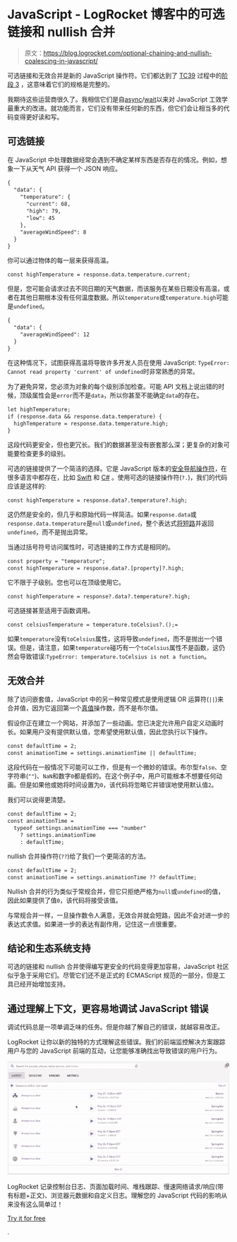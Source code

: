 # JavaScript - LogRocket 博客中的可选链接和 nullish 合并

> 原文：<https://blog.logrocket.com/optional-chaining-and-nullish-coalescing-in-javascript/>

可选链接和无效合并是新的 JavaScript 操作符。它们都达到了 [TC39](https://tc39.es/) 过程中的[阶段 3](https://tc39.es/process-document/) ，这意味着它们的规格是完整的。

我期待这些运营商很久了。我相信它们是自[async](https://developer.mozilla.org/en-US/docs/Web/JavaScript/Reference/Statements/async_function)/[wait](https://developer.mozilla.org/en-US/docs/Web/JavaScript/Reference/Operators/await)以来对 JavaScript 工效学最重大的改进。就功能而言，它们没有带来任何新的东西，但它们会让相当多的代码变得更好读和写。

## 可选链接

在 JavaScript 中处理数据经常会遇到不确定某样东西是否存在的情况。例如，想象一下从天气 API 获得一个 JSON 响应。

```
{
  "data": {
    "temperature": {
      "current": 68,
      "high": 79,
      "low": 45
    },
    "averageWindSpeed": 8
  }
}
```

你可以通过物体的每一层来获得高温。

```
const highTemperature = response.data.temperature.current;
```

但是，您可能会请求过去不同日期的天气数据，而该服务在某些日期没有高温，或者在其他日期根本没有任何温度数据。所以`temperature`或`temperature.high`可能是`undefined`。

```
{
  "data": {
    "averageWindSpeed": 12
  }
}
```

在这种情况下，试图获得高温将导致许多开发人员在使用 JavaScript: `TypeError: Cannot read property 'current' of undefined`时非常熟悉的异常。

为了避免异常，您必须为对象的每个级别添加检查。可能 API 文档上说出错的时候，顶级属性会是`error`而不是`data`，所以你甚至不能确定`data`的存在。

```
let highTemperature;
if (response.data && response.data.temperature) {
  highTemperature = response.data.temperature.high;
}
```

这段代码更安全，但也更冗长。我们的数据甚至没有嵌套那么深；更复杂的对象可能要检查更多的级别。

可选的链接提供了一个简洁的选择。它是 JavaScript 版本的[安全导航操作符](https://en.wikipedia.org/wiki/Safe_navigation_operator)，在很多语言中都存在，比如 [Swift](https://docs.swift.org/swift-book/LanguageGuide/OptionalChaining.html) 和 [C#](https://docs.microsoft.com/en-us/dotnet/csharp/language-reference/operators/member-access-operators#null-conditional-operators--and-) 。使用可选的链接操作符(`?.`)，我们的代码应该是这样的:

```
const highTemperature = response.data?.temperature?.high;
```

这仍然是安全的，但几乎和原始代码一样简洁。如果`response.data`或`response.data.temperature`是`null`或`undefined`，整个表达式[将短路](https://en.wikipedia.org/wiki/Short-circuit_evaluation)并返回`undefined`，而不是抛出异常。

当通过括号符号访问属性时，可选链接的工作方式是相同的。

```
const property = "temperature";
const highTemperature = response.data?.[property]?.high;
```

它不限于子级别。您也可以在顶级使用它。

```
const highTemperature = response?.data?.temperature?.high;
```

可选链接甚至适用于函数调用。

```
const celsiusTemperature = temperature.toCelsius?.();=
```

如果`temperature`没有`toCelsius`属性，这将导致`undefined`，而不是抛出一个错误。但是，请注意，如果`temperature`碰巧有一个`toCelsius`属性不是函数，这仍然会导致错误:`TypeError: temperature.toCelsius is not a function`。

## 无效合并

除了访问嵌套值，JavaScript 中的另一种常见模式是使用逻辑 OR 运算符(`||`)来合并值，因为它返回第一个[真值](https://developer.mozilla.org/en-US/docs/Glossary/Truthy)操作数，而不是布尔值。

假设你正在建立一个网站，并添加了一些动画。您已决定允许用户自定义动画时长。如果用户没有提供默认值，您希望使用默认值，因此您执行以下操作。

```
const defaultTime = 2;
const animationTime = settings.animationTime || defaultTime;
```

这段代码在一般情况下可能可以工作，但是有一个微妙的错误。布尔型`false`、空字符串(`""`)、`NaN`和数字`0`都是假的。在这个例子中，用户可能根本不想要任何动画。但是如果他或她将时间设置为`0`，该代码将忽略它并错误地使用默认值`2`。

我们可以说得更清楚。

```
const defaultTime = 2;
const animationTime =
  typeof settings.animationTime === "number"
    ? settings.animationTime
    : defaultTime;
```

nullish 合并操作符(`??`)给了我们一个更简洁的方法。

```
const defaultTime = 2;
const animationTime = settings.animationTime ?? defaultTime;
```

Nullish 合并的行为类似于常规合并，但它只拒绝严格为`null`或`undefined`的值，因此如果提供了值`0`，该代码将接受该值。

与常规合并一样，一旦操作数令人满意，无效合并就会短路，因此不会对进一步的表达式求值。如果进一步的表达有副作用，记住这一点很重要。

## 结论和生态系统支持

可选的链接和 nullish 合并使得编写更安全的代码变得更加容易，JavaScript 社区似乎急于采用它们。尽管它们还不是正式的 ECMAScript 规范的一部分，但是工具已经开始增加支持。

## 通过理解上下文，更容易地调试 JavaScript 错误

调试代码总是一项单调乏味的任务。但是你越了解自己的错误，就越容易改正。

LogRocket 让你以新的独特的方式理解这些错误。我们的前端监控解决方案跟踪用户与您的 JavaScript 前端的互动，让您能够准确找出导致错误的用户行为。

[![LogRocket Dashboard Free Trial Banner](img/cbfed9be3defcb505e662574769a7636.png)](https://lp.logrocket.com/blg/javascript-signup)

LogRocket 记录控制台日志、页面加载时间、堆栈跟踪、慢速网络请求/响应(带有标题+正文)、浏览器元数据和自定义日志。理解您的 JavaScript 代码的影响从来没有这么简单过！

[Try it for free](https://lp.logrocket.com/blg/javascript-signup)

.